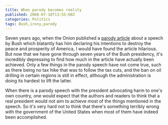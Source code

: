 ```yaml
---
title: When parody becomes reality
published: 2008-07-18T13:55:00Z
categories: Politics
tags: Bush,irony,parody
---
```


<p>
Seven years ago, when the Onion published a <a href="http://www.theonion.com/content/node/28784">parody article</a> about a speech by Bush which blatantly has him declaring his intentions to destroy the peace and prosperity of America, I would have found the article hilarious.  But now that we have gone through seven years of the Bush presidency, it's incredibly depressing to find how much in the article have actually been achieved.  Only a few things in the parody speech have not come true, such as there being no tax hike that was to follow the tax cuts, and the ban on oil drilling in certain regions is still in effect, although the administration is doing its hardest to lift the latter.
</p>

<p>
When there is a parody speech with the president advocating harm to one's own country, one would expect that the authors and readers to think that a real president would not aim to achieve most of the things mentioned in the speech.  So it's very hard not to think that there's something terribly wrong with the government of the United States when most of them have indeed been accomplished.
</p>

